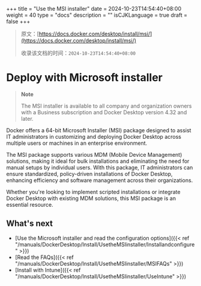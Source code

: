 +++
title = "Use the MSI installer"
date = 2024-10-23T14:54:40+08:00
weight = 40
type = "docs"
description = ""
isCJKLanguage = true
draft = false
+++

> 原文：[https://docs.docker.com/desktop/install/msi/](https://docs.docker.com/desktop/install/msi/)
>
> 收录该文档的时间：`2024-10-23T14:54:40+08:00`

# Deploy with Microsoft installer

> **Note**
>
> 
>
> The MSI installer is available to all company and organization owners with a Business subscription and Docker Desktop version 4.32 and later.

Docker offers a 64-bit Microsoft Installer (MSI) package designed to assist IT administrators in customizing and deploying Docker Desktop across multiple users or machines in an enterprise environment.

The MSI package supports various MDM (Mobile Device Management) solutions, making it ideal for bulk installations and eliminating the need for manual setups by individual users. With this package, IT administrators can ensure standardized, policy-driven installations of Docker Desktop, enhancing efficiency and software management across their organizations.

Whether you're looking to implement scripted installations or integrate Docker Desktop with existing MDM solutions, this MSI package is an essential resource.

## What's next

- [Use the Microsoft installer and read the configuration options]({{< ref "/manuals/DockerDesktop/Install/UsetheMSIinstaller/Installandconfigure" >}})
- [Read the FAQs]({{< ref "/manuals/DockerDesktop/Install/UsetheMSIinstaller/MSIFAQs" >}})
- [Install with Intune]({{< ref "/manuals/DockerDesktop/Install/UsetheMSIinstaller/UseIntune" >}})
